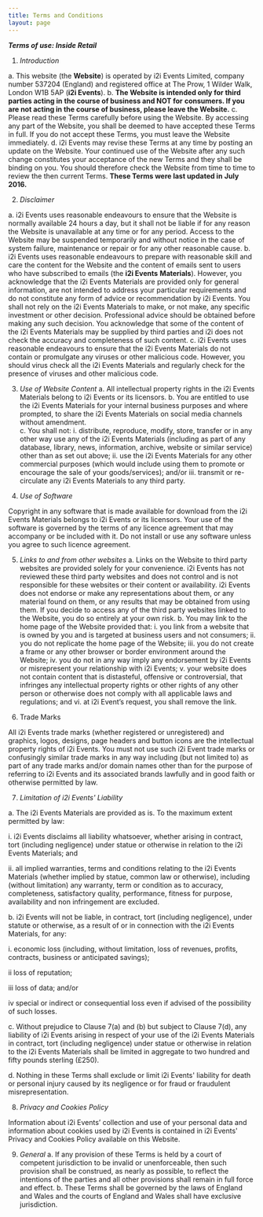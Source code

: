 ```yaml
---
title: Terms and Conditions
layout: page
---
```


**_Terms of use: Inside Retail_**

1.	_Introduction_

a. This website (the **Website**) is operated by i2i Events Limited, company number 537204 (England) and registered office at The Prow, 1 Wilder Walk, London W1B 5AP (**i2i Events**).
b. **The Website is intended only for third parties acting in** **the course of business and NOT for** **consumers. If you are not acting in the course of business, please leave the Website.**
c. Please read these Terms carefully before using the Website. By accessing any part of the Website, you shall be deemed to have accepted these Terms in full. If you do not accept these Terms, you must leave the Website immediately.
d. i2i Events may revise these Terms at any time by posting an update on the Website. Your continued use of the Website after any such change constitutes your acceptance of the new Terms and they shall be binding on you. You should therefore check the Website from time to time to review the then current Terms. **These Terms were last updated in** **July 2016.**

2. _Disclaimer_

a. i2i Events uses reasonable endeavours to ensure that the Website is normally available 24 hours a day, but it shall not be liable if for any reason the Website is unavailable at any time or for any period. Access to the Website may be suspended temporarily and without notice in the case of system failure, maintenance or repair or for any other reasonable cause.
b. i2i Events uses reasonable endeavours to prepare with reasonable skill and care the content for the Website and the content of emails sent to users who have subscribed to emails (the **i2i Events** **Materials**). However, you acknowledge that the i2i Events Materials are provided only for general information, are not intended to address your particular requirements and do not constitute any form of advice or recommendation by i2i Events. You shall not rely on the i2i Events Materials to make, or not make, any specific investment or other decision. Professional advice should be obtained before making any such decision. You acknowledge that some of the content of the i2i Events Materials may be supplied by third parties and i2i does not check the accuracy and completeness of such content.
c. i2i Events uses reasonable endeavours to ensure that the i2i Events Materials do not contain or promulgate any viruses or other malicious code. However, you should virus check all the i2i Events Materials and regularly check for the presence of viruses and other malicious code.

3. _Use of Website Content_
a. All intellectual property rights in the i2i Events Materials belong to i2i Events or its licensors.
b. You are entitled to use the i2i Events Materials for your internal business purposes and where prompted, to share the i2i Events Materials on social media channels without amendment.  
c. You shall not:
i.  distribute, reproduce, modify, store, transfer or in any other way use any of the i2i Events Materials (including as part of any database, library, news, information, archive, website or similar service) other than as set out above;
ii.  use the i2i Events Materials for any other commercial purposes (which would include using them to promote or encourage the sale of your goods/services); and/or
iii. transmit or re-circulate any i2i Events Materials to any third party.

4. _Use of Software_ 

Copyright in any software that is made available for download from the i2i Events Materials belongs to i2i Events or its licensors. Your use of the software is governed by the terms of any licence agreement that may accompany or be included with it. Do not install or use any software unless you agree to such licence agreement.

 

5. _Links to and from other websites_
a. Links on the Website to third party websites are provided solely for your convenience. i2i Events has not reviewed these third party websites and does not control and is not responsible for these websites or their content or availability. i2i Events does not endorse or make any representations about them, or any material found on them, or any results that may be obtained from using them. If you decide to access any of the third party websites linked to the Website, you do so entirely at your own risk.
b. You may link to the home page of the Website provided that:
i. you link from a website that is owned by you and is targeted at business users and not consumers;
ii. you do not replicate the home page of the Website;
iii. you do not create a frame or any other browser or border environment around the Website;
iv. you do not in any way imply any endorsement by i2i Events or misrepresent your relationship with i2i Events;
v. your website does not contain content that is distasteful, offensive or controversial, that infringes any intellectual property rights or other rights of any other person or otherwise does not comply with all applicable laws and regulations; and
vi. at i2i Event’s request, you shall remove the link.

6. Trade Marks 

All i2i Events trade marks (whether registered or unregistered) and graphics, logos, designs, page headers and button icons are the intellectual property rights of i2i Events. You must not use such i2i Event trade marks or confusingly similar trade marks in any way including (but not limited to) as part of any trade marks and/or domain names other than for the purpose of referring to i2i Events and its associated brands lawfully and in good faith or otherwise permitted by law.

7. _Limitation of_ _i2i Events'_ _Liability_

a. The i2i Events Materials are provided as is. To the maximum extent permitted by law: 

i.  i2i Events disclaims all liability whatsoever, whether arising in contract, tort (including negligence) under statue or otherwise in relation to the i2i Events Materials; and 

ii. all implied warranties, terms and conditions relating to the i2i Events Materials (whether implied by statue, common law or otherwise), including (without limitation) any warranty, term or condition as to accuracy, completeness, satisfactory quality, performance, fitness for purpose, availability and non infringement are excluded.

b.	i2i Events will not be liable, in contract, tort (including negligence), under statute or otherwise, as a result of or in connection with the i2i Events Materials, for any:

i.  economic loss (including, without limitation, loss of revenues, profits, contracts, business or anticipated savings); 

ii	loss of reputation; 

iii	loss of data; and/or 

iv	special or indirect or consequential loss even if advised of the possibility of such losses.

c.	Without prejudice to Clause 7(a) and (b) but subject to Clause 7(d), any liability of i2i Events arising in respect of your use of the i2i Events Materials in contract, tort (including negligence) under statue or otherwise in relation to the i2i Events Materials shall be limited in aggregate to two hundred and fifty pounds sterling (£250).

d.	Nothing in these Terms shall exclude or limit i2i Events' liability for death or personal injury caused by its negligence or for fraud or fraudulent misrepresentation.

8. _Privacy and Cookies Policy_ 

Information about i2i Events’ collection and use of your personal data and information about cookies used by i2i Events is contained in i2i Events' Privacy and Cookies Policy available on this Website.

9. _General_
a. If any provision of these Terms is held by a court of competent jurisdiction to be invalid or unenforceable, then such provision shall be construed, as nearly as possible, to reflect the intentions of the parties and all other provisions shall remain in full force and effect.
b. These Terms shall be governed by the laws of England and Wales and the courts of England and Wales shall have exclusive jurisdiction.

 

